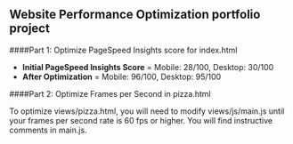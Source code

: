 ## Website Performance Optimization portfolio project

####Part 1: Optimize PageSpeed Insights score for index.html

* **Initial PageSpeed Insights Score** = Mobile: 28/100, Desktop: 30/100
* **After Optimization** = Mobile: 96/100, Desktop: 95/100

####Part 2: Optimize Frames per Second in pizza.html

To optimize views/pizza.html, you will need to modify views/js/main.js until your frames per second rate is 60 fps or higher. You will find instructive comments in main.js.
